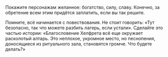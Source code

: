 Покажите персонажам желанное: богатство, силу, славу. Конечно, за обретение всем этим придётся заплатить, если вы так решите.

Помните, всё начинается с повествования. Не стоит говорить: «Тут безопасно, так что можете разбить лагерь, если устали». Сделайте это частью истории: «Благословение Хелфрета всё еще окружает расколотый алтарь. Это неплохое, укромное место, но песнопения, доносящиеся из ритуального зала, становятся громче. Что будете делать?»